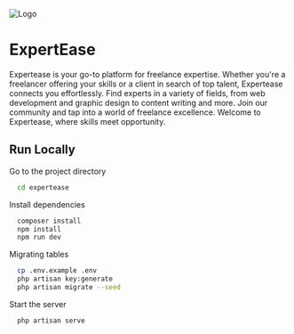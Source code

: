 
![Logo](https://i.ibb.co/TRsfBYj/expertease-ijo-p02.png)


# ExpertEase

Expertease is your go-to platform for freelance expertise. Whether you're a freelancer offering your skills or a client in search of top talent, Expertease connects you effortlessly. Find experts in a variety of fields, from web development and graphic design to content writing and more. Join our community and tap into a world of freelance excellence. Welcome to Expertease, where skills meet opportunity.


## Run Locally



Go to the project directory

```bash
  cd expertease
```

Install dependencies

```bash
  composer install
  npm install
  npm run dev
```

Migrating tables

```bash
  cp .env.example .env
  php artisan key:generate
  php artisan migrate --seed
```

Start the server

```bash
  php artisan serve
```



